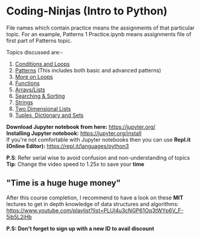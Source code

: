 # Coding-Ninjas (Intro to Python)

File names which contain practice means the assignments of that particular topic. For an example, Patterns 1 Practice.ipynb means assignments file of first part of Patterns topic. 

Topics discussed are:-
1) [Conditions and Loops](https://github.com/FazeelUsmani/Coding-Ninjas-Intro-to-Python-/tree/master/1%20Conditions%20and%20Loops)
2) [Patterns](https://github.com/FazeelUsmani/Coding-Ninjas-Intro-to-Python-/tree/master/2%20Patterns%201) (This includes both basic and advanced patterns)
3) [More on Loops](https://github.com/FazeelUsmani/Coding-Ninjas-Intro-to-Python-/tree/master/3%20More%20on%20Loops)
4) [Functions](https://github.com/FazeelUsmani/Coding-Ninjas-Intro-to-Python-/tree/master/4%20Functions)
5) [Arrays/Lists](https://github.com/FazeelUsmani/Coding-Ninjas-Intro-to-Python-/tree/master/5%20Arrays)
6) [Searching & Sorting](https://github.com/FazeelUsmani/Coding-Ninjas-Intro-to-Python-/tree/master/6%20Searching%20and%20Sorting)
7) [Strings](https://github.com/FazeelUsmani/Coding-Ninjas-Intro-to-Python-/tree/master/7%20Strings)
8) [Two Dimensional Lists](https://github.com/FazeelUsmani/Coding-Ninjas-Intro-to-Python-/tree/master/8%20Two%20Dimensional%20Lists)
9) [Tuples, Dictionary and Sets](https://github.com/FazeelUsmani/Coding-Ninjas-Intro-to-Python-/tree/master/9%20Tuples%2C%20Dictionaries%20and%20Sets)

__Download Jupyter notebook from here:__ https://jupyter.org/  
__Installing Jupyter notebook:__ https://jupyter.org/install  
If you're not comfortable with Jupyter notebooks then you can use __Repl.it (Online Editor):__ https://repl.it/languages/python3  

            
**P.S**: Refer serial wise to avoid confusion and non-understanding of topics            
**Tip**: Change the video speed to 1.25x to save your **time**     


## "Time is a huge huge money"


After this course completion, I recommend to have a look on these __MIT__ lectures to get in depth knowledge of data structures and algorithms: https://www.youtube.com/playlist?list=PLUl4u3cNGP61Oq3tWYp6V_F-5jb5L2iHb


**P.S: Don't forget to sign up with a new ID to avail discount**
